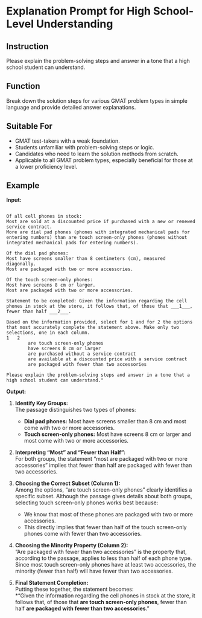 # Explanation Prompt for High School-Level Understanding

## Instruction
Please explain the problem-solving steps and answer in a tone that a high school student can understand.

## Function
Break down the solution steps for various GMAT problem types in simple language and provide detailed answer explanations.

## Suitable For
- GMAT test-takers with a weak foundation.
- Students unfamiliar with problem-solving steps or logic.
- Candidates who need to learn the solution methods from scratch.
- Applicable to all GMAT problem types, especially beneficial for those at a lower proficiency level.

## Example
**Input:**  
```A particular store has various cell phones in stock.

Of all cell phones in stock:
Most are sold at a discounted price if purchased with a new or renewed service contract.
More are dial pad phones (phones with integrated mechanical pads for entering numbers) than are touch screen-only phones (phones without integrated mechanical pads for entering numbers).

Of the dial pad phones:
Most have screens smaller than 8 centimeters (cm), measured diagonally.
Most are packaged with two or more accessories.

Of the touch screen-only phones:
Most have screens 8 cm or larger.
Most are packaged with two or more accessories.

Statement to be completed: Given the information regarding the cell phones in stock at the store, it follows that, of those that ___1___, fewer than half ___2___.

Based on the information provided, select for 1 and for 2 the options that most accurately complete the statement above. Make only two selections, one in each column.
1	2	
		are touch screen-only phones
		have screens 8 cm or larger
		are purchased without a service contract
		are available at a discounted price with a service contract
		are packaged with fewer than two accessories

Please explain the problem-solving steps and answer in a tone that a high school student can understand."
```


**Output:**  

1. **Identify Key Groups:**  
   The passage distinguishes two types of phones:
   - **Dial pad phones:** Most have screens smaller than 8 cm and most come with two or more accessories.
   - **Touch screen-only phones:** Most have screens 8 cm or larger and most come with two or more accessories.

2. **Interpreting “Most” and “Fewer than Half”:**  
   For both groups, the statement “most are packaged with two or more accessories” implies that fewer than half are packaged with fewer than two accessories.

3. **Choosing the Correct Subset (Column 1):**  
   Among the options, “are touch screen-only phones” clearly identifies a specific subset. Although the passage gives details about both groups, selecting touch screen-only phones works best because:
   - We know that most of these phones are packaged with two or more accessories.
   - This directly implies that fewer than half of the touch screen-only phones come with fewer than two accessories.

4. **Choosing the Minority Property (Column 2):**  
   “Are packaged with fewer than two accessories” is the property that, according to the passage, applies to less than half of each phone type. Since most touch screen-only phones have at least two accessories, the minority (fewer than half) will have fewer than two accessories.

5. **Final Statement Completion:**  
   Putting these together, the statement becomes:  
   *“Given the information regarding the cell phones in stock at the store, it follows that, of those that **are touch screen-only phones**, fewer than half **are packaged with fewer than two accessories**.”